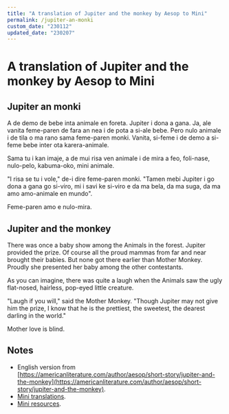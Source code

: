 ```yaml
---
title: "A translation of Jupiter and the monkey by Aesop to Mini"
permalink: /jupiter-an-monki
custom_date: "230112"
updated_date: "230207"
---
```


# A translation of Jupiter and the monkey by Aesop to Mini

## Jupiter an monki

A de demo de bebe inta animale en foreta. Jupiter i dona a gana. Ja, ale vanita feme-paren de fara an nea i de pota a si-ale bebe. Pero nulo animale i de tila o ma rano sama feme-paren monki. Vanita, si-feme i de demo a si-feme bebe inter ota karera-animale.

Sama tu i kan imaje, a de mui risa ven animale i de mira a feo, foli-nase, nulo-pelo, kabuma-oko, mini animale.

"I risa se tu i vole," de-i dire feme-paren monki. "Tamen mebi Jupiter i go dona a gana go si-viro, mi i savi ke si-viro e da ma bela, da ma suga, da ma amo amo-animale en mundo".

Feme-paren amo e nulo-mira.

## Jupiter and the monkey

There was once a baby show among the Animals in the forest. Jupiter provided the prize. Of course all the proud mammas from far and near brought their babies. But none got there earlier than Mother Monkey. Proudly she presented her baby among the other contestants.

As you can imagine, there was quite a laugh when the Animals saw the ugly flat-nosed, hairless, pop-eyed little creature.

"Laugh if you will," said the Mother Monkey. "Though Jupiter may not give him the prize, I know that he is the prettiest, the sweetest, the dearest darling in the world."

Mother love is blind.

## Notes

- English version from [https://americanliterature.com/author/aesop/short-story/jupiter-and-the-monkey](https://americanliterature.com/author/aesop/short-story/jupiter-and-the-monkey).
- [Mini translations](/mini-translations).
- [Mini resources](/mini-resources).
